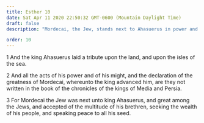 ```yaml
---
title: Esther 10
date: Sat Apr 11 2020 22:50:32 GMT-0600 (Mountain Daylight Time)
draft: false
description: "Mordecai, the Jew, stands next to Ahasuerus in power and might."

order: 10
---
```

    
1 And the king Ahasuerus laid a tribute upon the land, and upon the isles of the sea.

2 And all the acts of his power and of his might, and the declaration of the greatness of Mordecai, whereunto the king advanced him, are they not written in the book of the chronicles of the kings of Media and Persia.

3 For Mordecai the Jew was next unto king Ahasuerus, and great among the Jews, and accepted of the multitude of his brethren, seeking the wealth of his people, and speaking peace to all his seed.
